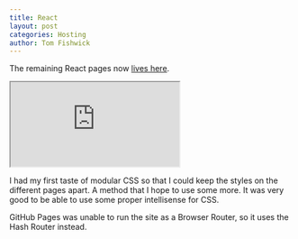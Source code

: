 ```yaml
---
title: React
layout: post
categories: Hosting
author: Tom Fishwick
---
```


The remaining React pages now [lives here](https://link477.com/Link477-React/).

<iframe src="https://link477.com/Link477-React/"></iframe>

I had my first taste of modular CSS so that I could keep the styles on the different pages apart.
A method that I hope to use some more.
It was very good to be able to use some proper intellisense for CSS.

GitHub Pages was unable to run the site as a Browser Router, so it uses the Hash Router instead.
